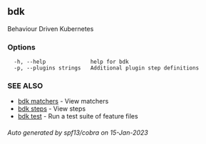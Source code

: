## bdk

Behaviour Driven Kubernetes

### Options

```
  -h, --help              help for bdk
  -p, --plugins strings   Additional plugin step definitions
```

### SEE ALSO

* [bdk matchers](bdk_matchers.md)	 - View matchers
* [bdk steps](bdk_steps.md)	 - View steps
* [bdk test](bdk_test.md)	 - Run a test suite of feature files

###### Auto generated by spf13/cobra on 15-Jan-2023
